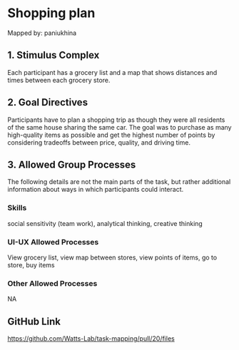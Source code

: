 # Shopping plan

Mapped by: paniukhina 

## 1. Stimulus Complex 
Each participant has a grocery list and a map that shows distances and times between each grocery store.

## 2. Goal Directives 
Participants have to plan a shopping trip as though they were all residents of the same house sharing the same car. The goal was to purchase as many high-quality items as possible and get the highest number of points by considering tradeoffs between price, quality, and driving time.

## 3. Allowed Group Processes 
The following details are not the main parts of the task, but rather additional information about ways in which participants could interact.

### Skills 
social sensitivity (team work), analytical thinking, creative thinking

### UI-UX Allowed Processes
View grocery list, view map between stores, view points of items, go to store, buy items

### Other Allowed Processes
NA

## GitHub Link 
https://github.com/Watts-Lab/task-mapping/pull/20/files
